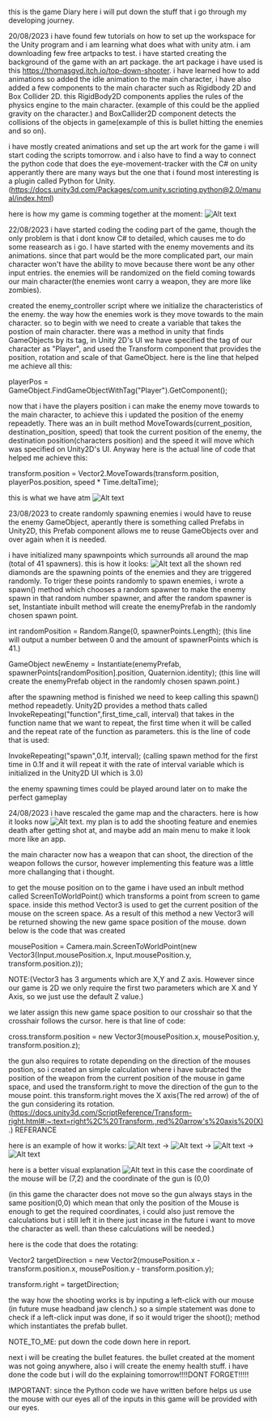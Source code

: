 this is the game Diary here i will put down the stuff that i go through my developing journey.

20/08/2023
i have found few tutorials on how to set up the workspace for the Unity program and i am learning what does what with unity atm. i am downloading few free artpacks to test.
i have started creating the background of the game with an art package. the art package i have used is this https://thomasgvd.itch.io/top-down-shooter. i have learned how to add animations so added the idle animation to the main character, i have also added a few components to the main character such as Rigidbody 2D and Box Collider 2D. this RigidBody2D components applies the rules of the physics engine to the main character. (example of this could be the applied gravity on the character.) and BoxCallider2D component detects the collisions of the objects in game(example of this is bullet hitting the enemies and so on).

i have mostly created animations and set up the art work for the game i will start coding the scripts tomorrow. and i also have to find a way to connect the python code that does the eye-movement-tracker with the C# on unity apperantly there are many ways but the one that i found most interesting is a plugin called Python for Unity. (https://docs.unity3d.com/Packages/com.unity.scripting.python@2.0/manual/index.html)

here is how my game is comming together at the moment:
![Alt text](image.png)

22/08/2023
i have started coding the coding part of the game, though the only problem is that i dont know C# to detailed, which causes me to do some reasearch as i go. I have started with the enemy movements and its animations. since that part would be the more complicated part, our main character won't have the ability to move because there wont be any other input entries. the enemies will be randomized on the field coming towards our main character(the enemies wont carry a weapon, they are more like zombies).

created the enemy_controller script where we initialize the characteristics of the enemy. the way how the enemies work is they move towards to the main character. so to begin with we need to create a variable that takes the postion of main character. there was a method in unity that finds GameObjects by its tag, in Unity 2D's UI we have specified the tag of our character as "Player", and used the Transform component that provides the position, rotation and scale of that GameObject. here is the line that helped me achieve all this:  

playerPos = GameObject.FindGameObjectWithTag("Player").GetComponent<Transform>();

now that i have the players position i can make the enemy move towards to the main character, to achieve this i updated the position of the enemy repeadetly. There was an in built method MoveTowards(current_position, destination_position, speed) that took the current position of the enemy, the destination position(characters position) and the speed it will move which was specified on Unity2D's UI. Anyway here is the actual line of code that helped me achieve this:

transform.position = Vector2.MoveTowards(transform.position, playerPos.position, speed * Time.deltaTime);

this is what we have atm ![Alt text](image-1.png)

23/08/2023
to create randomly spawning enemies i would have to reuse the enemy GameObject, aperantly there is something called Prefabs in Unity2D, this Prefab component allows me to reuse GameObjects over and over again when it is needed.

i have initialized many spawnpoints which surrounds all around the map (total of 41 spawners). this is how it looks: ![Alt text](image-2.png) all the shown red diamonds are the spawning points of the enemies and they are triggered randomly.
To triger these points randomly to spawn enemies, i wrote a spawn() method which chooses a random spawner to make the enemy spawn in that random number spawner, and after the random spawner is set, Instantiate inbuilt method will create the enemyPrefab in the randomly chosen spawn point.

int randomPosition =  Random.Range(0, spawnerPoints.Length); 
(this line will output a number between 0 and the amount of spawnerPoints which is 41.)

GameObject newEnemy = Instantiate(enemyPrefab, spawnerPoints[randomPosition].position, Quaternion.identity); (this line will create the enemyPrefab object in the randomly chosen spawn.point.)

after the spawning method is finished we need to keep calling this spawn() method repeadetly. Unity2D provides a method thats called InvokeRepeating("function",first_time_call, interval) that takes in the function name that we want to repeat, the first time when it will be called and the repeat rate of the function as parameters. this is the line of code that is used:

InvokeRepeating("spawn",0.1f, interval); (calling spawn method for the first time in 0.1f and it will repeat it with the rate of interval variable which is initialized in the Unity2D UI which is 3.0)

the enemy spawning times could be played around later on to make the perfect gameplay

24/08/2023
i have rescaled the game map and the characters. here is how it looks now ![Alt text](image-3.png). my plan is to add the shooting feature and enemies death after getting shot at, and maybe add an main menu to make it look more like an app.

the main character now has a weapon that can shoot, the direction of the weapon follows the cursor, however implementing this feature was a little more challanging that i thought. 

to get the mouse position on to the game i have used an inbult method called ScreenToWorldPoint() which transforms a point from screen to game space.
inside this method Vector3 is used to get the current position of the mouse on the screen space. As a result of this method a new Vector3 will be returned showing the new game space position of the mouse. down below is the code that was created 

mousePosition = Camera.main.ScreenToWorldPoint(new Vector3(Input.mousePosition.x, Input.mousePosition.y, transform.position.z));

NOTE:(Vector3 has 3 arguments which are X,Y and Z axis. However since our game is 2D we only require the first two parameters which are X and Y Axis, so we just use the default Z value.)

we later assign this new game space position to our crosshair so that the crosshair follows the cursor. here is that line of code:

cross.transform.position = new Vector3(mousePosition.x, mousePosition.y, transform.position.z);

the gun also requires to rotate depending on the direction of the mouses postion, so i created an simple calculation where i have subracted the position of the weapon from the current position of the mouse in game space, and used the  transform.right to move the direction of the gun to the mouse point. this  transform.right moves the X axis(The red arrow) of the of the gun considering its rotation.(https://docs.unity3d.com/ScriptReference/Transform-right.html#:~:text=right%2C%20Transform.,red%20arrow's%20axis%20(X).) REFERANCE

here is an example of how it works:
![Alt text](image-6.png) -> ![Alt text](image-7.png) -> ![Alt text](image-8.png) -> ![Alt text](image-9.png)


here is a better visual explanation ![Alt text](image-5.png) in this case the coordinate of the mouse will be (7,2) and the coordinate of the gun is (0,0)

(in this game the character does not move so the gun always stays in the same position(0,0) which mean that only the position of the Mouse is enough to get the required coordinates, i could also just remove the calculations but i still left it in there just incase in the future i want to move the character as well. than these calculations will be needed.)

here is the code that does the rotating:

Vector2 targetDirection = new Vector2(mousePosition.x - transform.position.x, mousePosition.y - transform.position.y);

transform.right = targetDirection;

the way how the shooting works is by inputing a left-click with our mouse (in future muse headband jaw clench.) so a simple statement was done to check if a left-click input was done, if so it would triger the shoot(); method which instantiates the prefab bullet.

NOTE_TO_ME: put down the code down here in report.

next i will be creating the bullet features. the bullet created at the moment was not going anywhere, also i will create the enemy health stuff. i have done the code but i will do the explaining tomorrow!!!!DONT FORGET!!!!!















IMPORTANT: since the Python code we have written before helps us use the mouse with our eyes all of the inputs in this game will be provided with our eyes.

